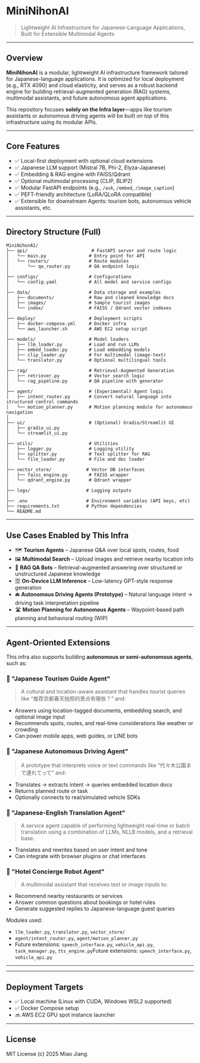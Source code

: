 # MiniNihonAI

> Lightweight AI Infrastructure for Japanese-Language Applications, Built for Extensible Multimodal Agents

---

## Overview

**MiniNihonAI** is a modular, lightweight AI infrastructure framework tailored for Japanese-language applications. It is optimized for local deployment (e.g., RTX 4090) and cloud elasticity, and serves as a robust backend engine for building retrieval-augmented generation (RAG) systems, multimodal assistants, and future autonomous agent applications.

This repository focuses **solely on the Infra layer**—apps like tourism assistants or autonomous driving agents will be built *on top* of this infrastructure using its modular APIs.

---

## Core Features

- ✅ Local-first deployment with optional cloud extensions
- ✅ Japanese LLM support (Mistral 7B, Phi-2, Elyza-Japanese)
- ✅ Embedding & RAG engine with FAISS/Qdrant
- ✅ Optional multimodal processing (CLIP, BLIP2)
- ✅ Modular FastAPI endpoints (e.g., `/ask`, `/embed`, `/image_caption`)
- ✅ PEFT-friendly architecture (LoRA/QLoRA compatible)
- ✅ Extensible for downstream Agents: tourism bots, autonomous vehicle assistants, etc.

---

## Directory Structure (Full)

```
MiniNihonAI/
├── api/                        # FastAPI server and route logic
│   └── main.py                # Entry point for API
│   └── routers/               # Route modules
│       └── qa_router.py       # QA endpoint logic
│
├── configs/                   # Configurations
│   └── config.yaml            # All model and service configs
│
├── data/                      # Data storage and examples
│   ├── documents/             # Raw and cleaned knowledge docs
│   ├── images/                # Sample tourist images
│   └── index/                 # FAISS / Qdrant vector indexes
│
├── deploy/                    # Deployment scripts
│   ├── docker-compose.yml     # Docker infra
│   └── aws_launcher.sh        # AWS EC2 setup script
│
├── models/                    # Model loaders
│   ├── llm_loader.py          # Load and run LLMs
│   ├── embed_loader.py        # Load embedding models
│   ├── clip_loader.py         # For multimodal (image-text)
│   └── translator.py          # Optional multilingual tools
│
├── rag/                       # Retrieval-Augmented Generation
│   ├── retriever.py           # Vector search logic
│   └── rag_pipeline.py        # QA pipeline with generator
│
├── agent/                     # (Experimental) Agent logic
│   ├── intent_router.py       # Convert natural language into structured control commands
│   └── motion_planner.py      # Motion planning module for autonomous navigation
│
├── ui/                        # (Optional) Gradio/Streamlit UI
│   ├── gradio_ui.py
│   └── streamlit_ui.py
│
├── utils/                     # Utilities
│   ├── logger.py              # Logging utility
│   ├── splitter.py            # Text splitter for RAG
│   └── file_loader.py         # File and doc loader
│
├── vector_store/             # Vector DB interfaces
│   ├── faiss_engine.py        # FAISS wrapper
│   └── qdrant_engine.py       # Qdrant wrapper
│
├── logs/                     # Logging outputs
│
├── .env                      # Environment variables (API keys, etc)
├── requirements.txt          # Python dependencies
└── README.md
```

---

## Use Cases Enabled by This Infra

- 🗺️ **Tourism Agents** – Japanese Q&A over local spots, routes, food
- 🖼️ **Multimodal Search** – Upload images and retrieve nearby location info
- 💬 **RAG QA Bots** – Retrieval-augmented answering over structured or unstructured Japanese knowledge
- 🈳 **On-Device LLM Inference** – Low-latency GPT-style response generation
- 🚘 **Autonomous Driving Agents (Prototype)** – Natural language intent → driving task interpretation pipeline
- 🛣️ **Motion Planning for Autonomous Agents** – Waypoint-based path planning and behavioral routing (WIP)

---

## Agent-Oriented Extensions

This infra also supports building **autonomous or semi-autonomous agents**, such as:

### 🧳 "Japanese Tourism Guide Agent"
> A cultural and location-aware assistant that handles tourist queries like “推荐京都春天拍照的景点有哪些？” and:
- Answers using location-tagged documents, embedding search, and optional image input
- Recommends spots, routes, and real-time considerations like weather or crowding
- Can power mobile apps, web guides, or LINE bots

### 🧭 "Japanese Autonomous Driving Agent"
> A prototype that interprets voice or text commands like “代々木公園まで連れてって” and:
- Translates → extracts intent → queries embedded location docs
- Returns planned route or task
- Optionally connects to real/simulated vehicle SDKs

### 🤖 "Japanese-English Translation Agent"
> A service agent capable of performing lightweight real-time or batch translation using a combination of LLMs, NLLB models, and a retrieval base.
- Translates and rewrites based on user intent and tone
- Can integrate with browser plugins or chat interfaces

### 🍱 "Hotel Concierge Robot Agent"
> A multimodal assistant that receives text or image inputs to:
- Recommend nearby restaurants or services
- Answer common questions about bookings or hotel rules
- Generate suggested replies to Japanese-language guest queries

Modules used:
- `llm_loader.py`, `translator.py`, `vector_store/`
- `agent/intent_router.py`, `agent/motion_planner.py`
- Future extensions: `speech_interface.py`, `vehicle_api.py`, `task_manager.py`, `tts_engine.py`Future extensions: `speech_interface.py`, `vehicle_api.py`

---


---

## Deployment Targets

- ✅ Local machine (Linux with CUDA, Windows WSL2 supported)
- ✅ Docker Compose setup
- 🔜 AWS EC2 GPU spot instance launcher

---

## License

MIT License (c) 2025 Miao Jiang.

